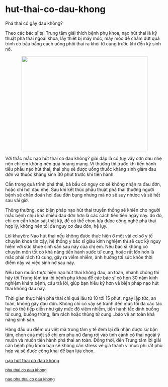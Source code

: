 # hut-thai-co-dau-khong
<p>Phá thai&nbsp;có&nbsp;gây đau không?&nbsp;</p>

<p>Theo các bác sĩ tại Trung tâm giải thích bệnh phụ khoa, nạo hút thai là kỹ thuật phá thai ngoại khoa, lấy thiết bị máy móc, máy móc để chấm dứt quá trình có bầu bằng cách uống phôi thai ra khỏi tử cung trước khi đến kỳ sinh nở.</p>

<p style="text-align: center;"><img alt="" src="http://tribenhphukhoa.com.vn/wp-content/uploads/2017/01/cxc.jpg" style="height:302px; width:400px" /></p>

<p>Với thắc mắc nạo hút thai có đau không? giải đáp là có tuy vậy cơn đau nhẹ nên chị em không nên quá hoang mang. Vì thường thì trước khi tiến hành tiểu phẫu nạo hút thai, thai phụ sẽ được uống thuốc kháng sinh giảm đau đớn và thuốc kháng sinh 30 phút trước khi tiến hành.</p>

<p>Cần trong quá trình phá thai, bà bầu có nguy cơ sẽ không nhận ra đau đớn, hoặc chỉ hơi đau nhẹ. Sau khi kết thúc phẫu thuật phá thai thường người bệnh sẽ chẩn đoán hơi đau đớn bụng nhưng mà nó sẽ suy nhược và sẽ hết sau vài giờ.</p>

<p>Thông thường, các biện pháp nạo hút thai truyền thống sẽ khiến cho người mắc bệnh chịu khá nhiều đau đớn hơn là các cách tiên tiến ngày nay. do đó, chị em cần khảo sát thật kỹ, để có thể chọn lựa được công nghệ phá thai hợp lý, không nên tối đa nguy cơ đau đớn, hệ lụy.</p>

<p>Lời khuyên: Nạo hút thai nếu không được thực hiện ở một vài cơ sở y tế chuyên khoa tin cậy, hệ thống y bác sĩ giàu kinh nghiệm thì sẽ cực kỳ nguy hiểm với sức khỏe sinh sản sau này của chị em. Nếu bác sĩ không có chuyên môn tốt có khả năng tiến hành xước tử cung, hoặc rất lớn hơn là mắc phải rách tử cung, gây ra viểm nhiễm, ảnh hưởng tới sức khỏe thời điểm này và việc sinh nở sau này.</p>

<p>Nếu bạn muốn thực hiện nạo hút thai không đau, an toàn, nhanh chóng thì hãy tới Trung tâm trả lời bệnh phụ khoa để các bác sĩ có hơn 30 năm kinh nghiệm khám bệnh, câu trả lời, giúp bạn hiểu kỹ hơn về biện pháp nạo hút thai không đau này.</p>

<p>Thời gian thực hiện phá thai chỉ quá lâu từ 10 tới 15 phút, ngay lập tức, an toàn, không gây đau đớn. Không chỉ có vậy sẽ tránh đến mức tối đa các tác hại có thể tiếp diễn như gây mức độ viêm nhiễm, tiến hành tắc dính buồng tử cung, buồng trứng, làm rách hoặc thủng tử cung&hellip;bảo vệ an toàn khả năng sinh sản.</p>

<p>Hàng đầu ưu điểm ưu việt mà trung tâm y tế đem lại đã nhận được sự bận tâm, chọn của một số chị em phụ nữ đang rơi vào tình cảnh có thai ngoài ý muốn và muốn tiến hành phá thai an toàn. Đồng thời, đến Trung tâm lời giải căn bệnh phụ khoa bạn sẽ không cần stress về giá thành vì mức phí rất phù hợp và sẽ được công khai để bạn lựa chọn.</p>

<p><a href="https://legacy.gitbook.com/book/phongkhamthaiha/thoi-gian-sau-khi-hut-thai-can-kieng-nhung-gi">nạo hút thai có đau không</a></p>

<p><span style="color:rgb(255, 0, 0); font-family:arial; font-size:10pt"><a class="in-cell-link" href="https://linkhay.com/link/1975644/hut-thai-co-dau-khong" target="_blank">pha thai co dau khong</a></span></p>

<p><span style="color:rgb(255, 0, 0); font-family:arial; font-size:10pt"><a class="in-cell-link" href="http://suckhoegioitinh.net/hut-thai-co-dau-khong.html" target="_blank">nao pha thai co dau khong</a></span></p>

